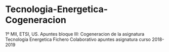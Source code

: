 # Tecnologia-Energetica-Cogeneracion
1º MII, ETSI, US. Apuntes bloque III: Cogeneracion de la asignatura Tecnologia Energetica
Fichero Colaborativo apuntes asignatura curso 2018-2019
